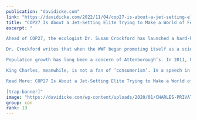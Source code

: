 ```yaml
---
publication: "davidicke.com"
link: "https://davidicke.com/2022/11/04/cop27-is-about-a-jet-setting-elite-trying-to-make-a-world-of-fewer-poorer-people-who-live-meagre-lives-says-ecologist/"
title: "COP27 Is About a Jet-Setting Elite Trying to Make a World of Fewer, Poorer People Who “Live Meagre Lives”, Says Ecologist"
excerpt: "

Ahead of COP27, the ecologist Dr. Susan Crockford has launched a hard-hitting attack on the World Wildlife Fund (WWF), the World Economic Forum (WEF), King Charles and Sir David Attenborough. The two men are said to “parrot WWF activist nonsense” that they naïvely accept as science. Dr. Crockford is an acknowledged zoology expert on polar bears, whose work on their recently growing Arctic populations has effectively removed them as a green poster story. She says it is clear that many of the goals of the WWF are shared by the WEF, and these complement the vision the King and Attenborough share for the future. “They all want a return to a world with fewer people that live meagre, circumscribed lives, while the rich carry on their jet-setting ways.”

Dr. Crockford writes that when the WWF began promoting itself as a scientific authority a dozen or so years ago, these “naïve elite boosters” accepted it without question, parroting unsubstantiated WWF climate doomsday talking points at every opportunity. In her view, these men don’t speak with an authority of their own on this topic, “they use their exalted positions to assist the WWF and others achieve their utopian dream: destroy for others the capitalism that created their own wealth and power”.

Population growth has long been a concern of Attenborough’s. In 2011, he was reported to have said that “he couldn’t think of a single problem that wouldn’t be easier to solve if there were less people”. In 2013, he made the crass remark that it was “barmy” for the United Nations to send bags of flour to famine-stricken Ethiopia. At the time this invoked comparison with Sir Charles Trevelyan, the civil servant during the Irish famines of the 19th century, who saw the starvation as retribution on the local population for their moral failings and tendency to have numerous children. But to counter all these Malthusian notions, there is the considerable evidence that population numbers fall as societies become wealthier. Increased care of the environment is also a feature of wealthier societies, as individuals no longer need to scavenge the land and wildlife to survive.

King Charles, meanwhile, is not a fan of ‘consumerism’. In a speech in 2009 as the then Prince of Wales, he calculated that “we had just 96 months left to save the world”. Capitalism and consumerism had brought the world to the brink of economic and environmental collapse, he claimed, adding “we can no longer afford consumerism” and that the “age of convenience” was over. Of course this only applies to loyal British subjects. Since his recent accession to the British throne, His Majesty has added greatly to his personal portfolio of staffed mansions and palaces. In 2017 it was reported that he had complained that his seat on a first class flight was “incredibly uncomfortable”. This of course is not a recurring problem, since his preferred mode of transport is the private jet.

Read More: COP27 Is About a Jet-Setting Elite Trying to Make a World of Fewer

[trap-banner]"
image: "https://davidicke.com/wp-content/uploads/2020/01/CHARLES-PRIVATE-JET-IMAGE.jpg"
group: con
rank: 13
---
```

